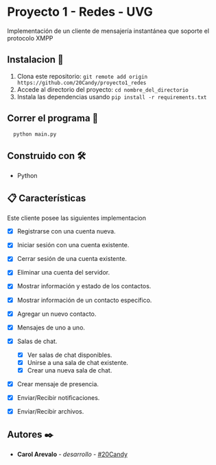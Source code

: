 # Proyecto 1 - Redes - UVG
Implementación de un cliente de mensajería instantánea que soporte el protocolo
XMPP


## Instalacion 🔧

1. Clona este repositorio:  ```git remote add origin https://github.com/20Candy/proyecto1_redes ```
2. Accede al directorio del proyecto: ```cd nombre_del_directorio```
3. Instala las dependencias usando ```pip install -r requirements.txt```


## Correr el programa 🚀

```shell
  python main.py
```

## Construido con 🛠️
- Python

## 📋 Características

Este cliente posee las siguientes implementacion

- [X] Registrarse con una cuenta nueva.
- [X]  Iniciar sesión con una cuenta existente.
- [X] Cerrar sesión de una cuenta existente.
- [x]  Eliminar una cuenta del servidor.
- [X]  Mostrar información y estado de los contactos.
- [X] Mostrar información de un contacto específico.
- [X] Agregar un nuevo contacto.
- [X] Mensajes de uno a uno.
- [X] Salas de chat.
  - [X] Ver salas de chat disponibles.
  - [X] Unirse a una sala de chat existente.
  - [X] Crear una nueva sala de chat.
- [X] Crear mensaje de presencia.
- [X] Enviar/Recibir notificaciones.
- [X] Enviar/Recibir archivos.


## Autores ✒️

* **Carol Arevalo** - *desarrollo* - [#20Candy](https://github.com/20Candy)


